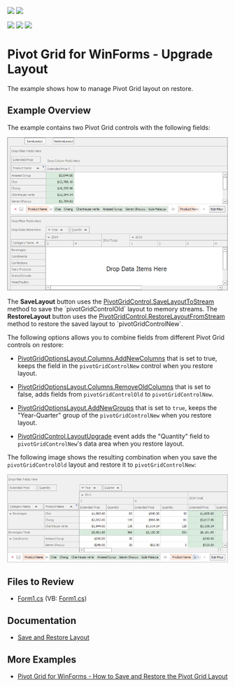 <!-- default badges list -->
[![](https://img.shields.io/badge/Open_in_DevExpress_Support_Center-FF7200?style=flat-square&logo=DevExpress&logoColor=white)](https://supportcenter.devexpress.com/ticket/details/T1143392)
[![](https://img.shields.io/badge/📖_How_to_use_DevExpress_Examples-e9f6fc?style=flat-square)](https://docs.devexpress.com/GeneralInformation/403183)
<!-- default badges end -->
<!-- default badges list -->
![](https://img.shields.io/endpoint?url=https://codecentral.devexpress.com/api/v1/VersionRange/594952072/22.2.4%2B)
[![](https://img.shields.io/badge/Open_in_DevExpress_Support_Center-FF7200?style=flat-square&logo=DevExpress&logoColor=white)](https://supportcenter.devexpress.com/ticket/details/T1143392)
[![](https://img.shields.io/badge/📖_How_to_use_DevExpress_Examples-e9f6fc?style=flat-square)](https://docs.devexpress.com/GeneralInformation/403183)
# Pivot Grid for WinForms - Upgrade Layout

The example shows how to manage Pivot Grid layout on restore.

## Example Overview

The example contains two Pivot Grid controls with the following fields:

![screenshot](./images/pivotgrid.png)

The **SaveLayout** button uses the [PivotGridControl.SaveLayoutToStream](https://docs.devexpress.com/WindowsForms/DevExpress.XtraPivotGrid.PivotGridControl.SaveLayoutToStream(System.IO.Stream)) method to save the `pivotGridControlOld` layout to memory streams.
The **RestoreLayout** button uses the [PivotGridControl.RestoreLayoutFromStream](https://docs.devexpress.com/WindowsForms/DevExpress.XtraPivotGrid.PivotGridControl.RestoreLayoutFromStream(System.IO.Stream)?p=netframework) method to restore the saved layout to `pivotGridControlNew`.

The following options allows you to combine fields from different Pivot Grid controls on restore:

* [PivotGridOptionsLayout.Columns.AddNewColumns](https://docs.devexpress.com/CoreLibraries/DevExpress.Utils.OptionsColumnLayout.AddNewColumns?p=netframework) that is set to true, keeps the field in the `pivotGridControlNew` control when you restore layout.
 
* [PivotGridOptionsLayout.Columns.RemoveOldColumns](https://docs.devexpress.com/CoreLibraries/DevExpress.Utils.OptionsColumnLayout.RemoveOldColumns) that is set to false, adds fields from `pivotGridControlOld` to `pivotGridControlNew`.

* [PivotGridOptionsLayout.AddNewGroups](https://docs.devexpress.com/CoreLibraries/DevExpress.XtraPivotGrid.PivotGridOptionsLayout.AddNewGroups?p=netframework) that is set to `true`, keeps the "Year-Quarter" group of the `pivotGridControlNew` when you restore layout.

* [PivotGridControl.LayoutUpgrade](https://docs.devexpress.com/WindowsForms/DevExpress.XtraPivotGrid.PivotGridControl.LayoutUpgrade?p=netframework) event adds the "Quantity" field to `pivotGridControlNew`'s data area when you restore layout.

The following image shows the resulting combination when you save the `pivotGridControlOld` layout and restore it to `pivotGridControlNew`:

![screenshot](./images/result.png)

## Files to Review

- [Form1.cs](.CS/WinPivotUpgradeLayout/Form1.cs) (VB: [Form1.cs](.VB/WinPivotUpgradeLayout/Form1.vb))
## Documentation

- [Save and Restore Layout](https://docs.devexpress.com/WindowsForms/1806/controls-and-libraries/pivot-grid/layout/save-and-restore-layout)

## More Examples

- [Pivot Grid for WinForms - How to Save and Restore the Pivot Grid Layout](https://github.com/DevExpress-Examples/winforms-pivotgrid-save-restore-state-and-layout)

